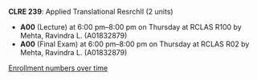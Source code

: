 **CLRE 239**: Applied Translational ResrchII (2 units)

- **A00** (Lecture) at 6:00 pm–8:00 pm on Thursday at RCLAS R100 by Mehta, Ravindra L. (A01832879)
- **A00** (Final Exam) at 6:00 pm–8:00 pm on Thursday at RCLAS R02 by Mehta, Ravindra L. (A01832879)

[Enrollment numbers over time](./CLRE239.tsv)
